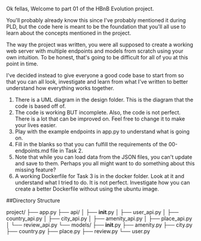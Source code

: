 Ok fellas, Welcome to part 01 of the HBnB Evolution project.

You'll probably already know this since I've probably mentioned it during PLD, but the code here is meant to be the foundation that you'll all use to learn about the concepts mentioned in the project.

The way the project was written, you were all supposed to create a working web server with multiple endpoints and models from scratch using your own intuition. To be honest, that's going to be difficult for all of you at this point in time.

I've decided instead to give everyone a good code base to start from so that you can all look, investigate and learn from what I've written to better understand how everything works together.

1. There is a UML diagram in the design folder. This is the diagram that the code is based off of.
2. The code is working BUT incomplete. Also, the code is not perfect. There is a lot that can be improved on. Feel free to change it to make your lives easier.
3. Play with the example endpoints in app.py to understand what is going on.
4. Fill in the blanks so that you can fulfill the requirements of the 00-endpoints.md file in Task 2.
5. Note that while you can load data from the JSON files, you can't update and save to them. Perhaps you all might want to do something about this missing feature?
6. A working Dockerfile for Task 3 is in the docker folder. Look at it and understand what I tried to do. It is not perfect. Investigate how you can create a better Dockerfile without using the ubuntu image.


##Directory Structure

project/
├── app.py
├── api/
│   ├── __init__.py
│   ├── user_api.py
│   ├── country_api.py
│   ├── city_api.py
│   ├── amenity_api.py
│   ├── place_api.py
│   └── review_api.py
└── models/
    ├── __init__.py
    ├── amenity.py
    ├── city.py
    ├── country.py
    ├── place.py
    ├── review.py
    └── user.py